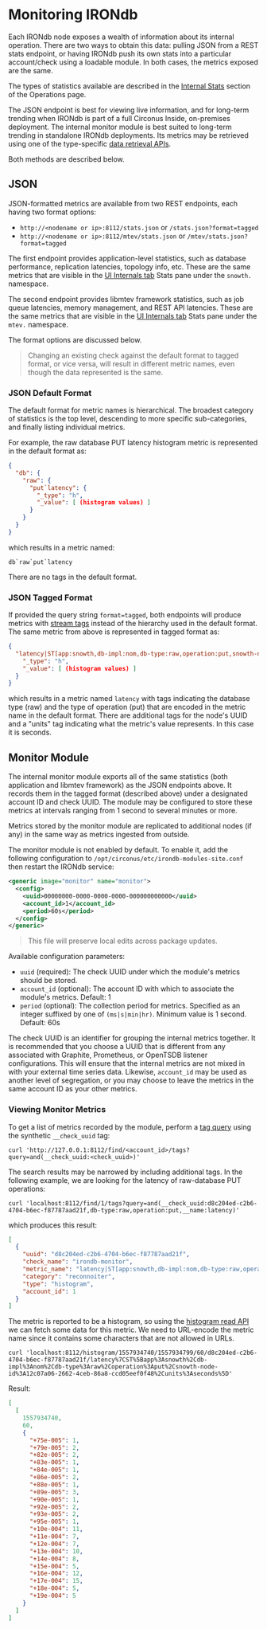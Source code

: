 # Monitoring IRONdb

Each IRONdb node exposes a wealth of information about its internal operation.
There are two ways to obtain this data: pulling JSON from a REST stats
endpoint, or having IRONdb push its own stats into a particular account/check
using a loadable module. In both cases, the metrics exposed are the same.

The types of statistics available are described in the [Internal
Stats](/operations.md#stats) section of the Operations page.

The JSON endpoint is best for viewing live information, and
for long-term trending when IRONdb is part of a full Circonus Inside,
on-premises deployment. The internal monitor module is best suited to
long-term trending in standalone IRONdb deployments. Its metrics may be
retrieved using one of the type-specific [data retrieval
APIs](/data-retrieval-apis.md).

Both methods are described below.

## JSON

JSON-formatted metrics are available from two REST endpoints, each having two
format options:
* `http://<nodename or ip>:8112/stats.json` or `/stats.json?format=tagged`
* `http://<nodename or ip>:8112/mtev/stats.json` or `/mtev/stats.json?format=tagged`

The first endpoint provides application-level statistics, such as database
performance, replication latencies, topology info, etc. These are the same
metrics that are visible in the [UI Internals
tab](/operations.md#internals-tab) Stats pane under the `snowth.` namespace.

The second endpoint provides libmtev framework statistics, such as job queue
latencies, memory management, and REST API latencies. These are the same
metrics that are visible in the [UI Internals
tab](/operations.md#internals-tab) Stats pane under the `mtev.` namespace.

The format options are discussed below.

> Changing an existing check against the default format to tagged format, or
> vice versa, will result in different metric names, even though the data
> represented is the same.

### JSON Default Format

The default format for metric names is hierarchical. The broadest category of
statistics is the top level, descending to more specific sub-categories, and
finally listing individual metrics.

For example, the raw database PUT latency histogram metric
is represented in the default format as:

```json
{
  "db": {
    "raw": {
      "put`latency": {
        "_type": "h",
        "_value": [ (histogram values) ]
      }
    }
  }
}
```

which results in a metric named:

```
db`raw`put`latency
```

There are no tags in the default format.

### JSON Tagged Format

If provided the query string `format=tagged`, both endpoints will produce
metrics with [stream tags](/tags.md) instead of the hierarchy used in the
default format. The same metric from above is represented in tagged format as:

```json
{
  "latency|ST[app:snowth,db-impl:nom,db-type:raw,operation:put,snowth-node-id:(node-uuid),units:seconds]": {
    "_type": "h",
    "_value": [ (histogram values) ]
  }
}
```

which results in a metric named `latency` with tags indicating the database
type (raw) and the type of operation (put) that are encoded in the metric name
in the default format. There are additional tags for the node's UUID and a
"units" tag indicating what the metric's value represents. In this case it is
seconds.

## Monitor Module

The internal monitor module exports all of the same statistics (both
application and libmtev framework) as the JSON endpoints above. It records them
in the tagged format (described above) under a designated account ID and check
UUID. The module may be configured to store these metrics at intervals ranging
from 1 second to several minutes or more.

Metrics stored by the monitor module are replicated to additional nodes (if
any) in the same way as metrics ingested from outside.

The monitor module is not enabled by default. To enable it, add the following
configuration to `/opt/circonus/etc/irondb-modules-site.conf` then restart the
IRONdb service:

```xml
<generic image="monitor" name="monitor">
  <config>
    <uuid>00000000-0000-0000-0000-000000000000</uuid>
    <account_id>1</account_id>
    <period>60s</period>
  </config>
</generic>
```

> This file will preserve local edits across package updates.

Available configuration parameters:
 * `uuid` (required): The check UUID under which the module's metrics should be
   stored.
 * `account_id` (optional): The account ID with which to associate the module's
   metrics. Default: 1
 * `period` (optional): The collection period for metrics. Specified as an
   integer suffixed by one of `(ms|s|min|hr)`. Minimum value is 1 second.
   Default: 60s

The check UUID is an identifier for grouping the internal metrics together. It
is recommended that you choose a UUID that is different from any associated
with Graphite, Prometheus, or OpenTSDB listener configurations. This will
ensure that the internal metrics are not mixed in with your external time
series data. Likewise, `account_id` may be used as another level of
segregation, or you may choose to leave the metrics in the same account ID as
your other metrics.

### Viewing Monitor Metrics

To get a list of metrics recorded by the module, perform a
[tag query](/tag-queries.md) using the synthetic `__check_uuid` tag:

```
curl 'http://127.0.0.1:8112/find/<account_id>/tags?query=and(__check_uuid:<check_uuid>)'
```

The search results may be narrowed by including additional tags. In the
following example, we are looking for the latency of raw-database PUT
operations:

```
curl 'localhost:8112/find/1/tags?query=and(__check_uuid:d8c204ed-c2b6-4704-b6ec-f87787aad21f,db-type:raw,operation:put,__name:latency)'
```

which produces this result:

```json
[
  {
    "uuid": "d8c204ed-c2b6-4704-b6ec-f87787aad21f",
    "check_name": "irondb-monitor",
    "metric_name": "latency|ST[app:snowth,db-impl:nom,db-type:raw,operation:put,snowth-node-id:12c07a06-2662-4ceb-86a8-ccd05eef0f48,units:seconds]",
    "category": "reconnoiter",
    "type": "histogram",
    "account_id": 1
  }
]
```

The metric is reported to be a histogram, so using the [histogram read
API](/api/read-histogram.md) we can fetch some data for this metric. We need to
URL-encode the metric name since it contains some characters that are not
allowed in URLs.

```
curl 'localhost:8112/histogram/1557934740/1557934799/60/d8c204ed-c2b6-4704-b6ec-f87787aad21f/latency%7CST%5Bapp%3Asnowth%2Cdb-impl%3Anom%2Cdb-type%3Araw%2Coperation%3Aput%2Csnowth-node-id%3A12c07a06-2662-4ceb-86a8-ccd05eef0f48%2Cunits%3Aseconds%5D'
```

Result:

```json
[
  [
    1557934740,
    60,
    {
      "+75e-005": 1,
      "+79e-005": 2,
      "+82e-005": 2,
      "+83e-005": 1,
      "+84e-005": 1,
      "+86e-005": 2,
      "+88e-005": 1,
      "+89e-005": 3,
      "+90e-005": 1,
      "+92e-005": 2,
      "+93e-005": 2,
      "+95e-005": 1,
      "+10e-004": 11,
      "+11e-004": 7,
      "+12e-004": 7,
      "+13e-004": 10,
      "+14e-004": 8,
      "+15e-004": 5,
      "+16e-004": 12,
      "+17e-004": 15,
      "+18e-004": 5,
      "+19e-004": 5
    }
  ]
]
```

